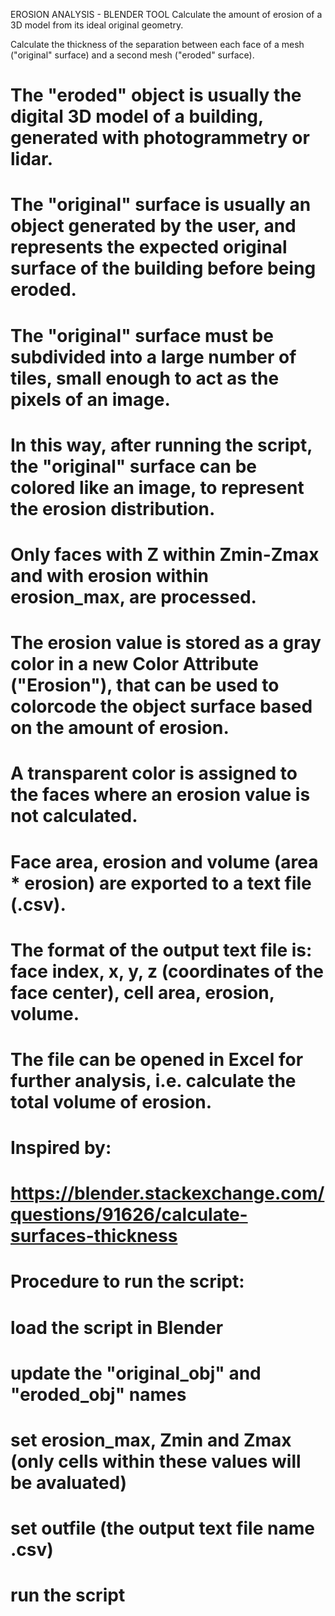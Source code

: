 EROSION ANALYSIS - BLENDER TOOL
Calculate the amount of erosion of a 3D model from its ideal original geometry.

Calculate the thickness of the separation between each face of a mesh ("original" surface) and a second mesh ("eroded" surface).
# The "eroded" object is usually the digital 3D model of a building, generated with photogrammetry or lidar.
# The "original" surface is usually an object generated by the user, and represents the expected original surface of the building before being eroded.
# The "original" surface must be subdivided into a large number of tiles, small enough to act as the pixels of an image.
# In this way, after running the script, the "original" surface can be colored like an image, to represent the erosion distribution.  

# Only faces with Z within Zmin-Zmax and with erosion within erosion_max, are processed.
# The erosion value is stored as a gray color in a new Color Attribute ("Erosion"), that can be used to colorcode the object surface based on the amount of erosion.
# A transparent color is assigned to the faces where an erosion value is not calculated.
# Face area, erosion and volume (area * erosion) are exported to a text file (.csv).
# The format of the output text file is: face index, x, y, z (coordinates of the face center), cell area, erosion, volume.
# The file can be opened in Excel for further analysis, i.e. calculate the total volume of erosion.

# Inspired by:
# https://blender.stackexchange.com/questions/91626/calculate-surfaces-thickness

# Procedure to run the script:
#  load the script in Blender
#  update the "original_obj" and "eroded_obj" names
#  set erosion_max, Zmin and Zmax (only cells within these values will be avaluated)
#  set outfile (the output text file name .csv)
#  run the script
